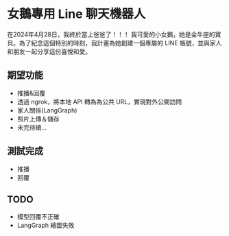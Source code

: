 # 女鵝專用 Line 聊天機器人
在2024年4月28日，我終於當上爸爸了！！！
我可愛的小女鵝，她是金牛座的寶貝。為了紀念這個特別的時刻，我計畫為她創建一個專屬的 LINE 帳號，並與家人和朋友一起分享這份喜悅和愛。

## 期望功能
- 推播&回覆
- 透過 ngrok，將本地 API 轉為為公共 URL，實現對外公開訪問
- 家人關係(LangGraph)
- 照片上傳＆儲存
- 未完待續...

## 測試完成
- 推播
- 回覆


## TODO
- 模型回覆不正確
- LangGraph 繪圖失敗
